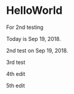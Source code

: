 # HelloWorld
For 2nd testing

Today is Sep 19, 2018. 

2nd test on Sep 19, 2018.

3rd test


4th edit


5th edit
